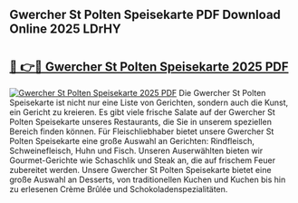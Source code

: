 ## Gwercher St Polten Speisekarte PDF Download Online 2025 LDrHY

# <h2><a href="http://gc6sdoc.nevu.top/?p=Gwercher+St+Polten+Speisekarte">🔗 👉🔴 Gwercher St Polten Speisekarte 2025 PDF</a></h2>

[![Gwercher St Polten Speisekarte 2025 PDF](https://i.imgur.com/dBaPXMq.png)](http://gc6sdoc.nevu.top/?p=Gwercher+St+Polten+Speisekarte)
Die Gwercher St Polten Speisekarte ist nicht nur eine Liste von Gerichten, sondern auch die Kunst, ein Gericht zu kreieren. Es gibt viele frische Salate auf der Gwercher St Polten Speisekarte unseres Restaurants, die Sie in unserem speziellen Bereich finden können. Für Fleischliebhaber bietet unsere Gwercher St Polten Speisekarte eine große Auswahl an Gerichten: Rindfleisch, Schweinefleisch, Huhn und Fisch. Unseren Auserwählten bieten wir Gourmet-Gerichte wie Schaschlik und Steak an, die auf frischem Feuer zubereitet werden. Unsere Gwercher St Polten Speisekarte bietet eine große Auswahl an Desserts, von traditionellen Kuchen und Kuchen bis hin zu erlesenen Crème Brûlée und Schokoladenspezialitäten.
